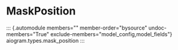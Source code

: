 # MaskPosition

::: {.automodule members="" member-order="bysource" undoc-members="True" exclude-members="model_config,model_fields"}
aiogram.types.mask_position
:::
